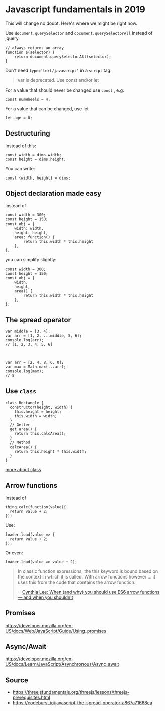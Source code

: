 ﻿# Javascript fundamentals in 2019

This will change no doubt. Here's where we might be right now.


Use `document.querySelector` and `document.querySelectorAll` instead of jquery.

	// always returns an array
	function $(selector) {
		return document.querySelectorAll(selector);
	}


Don't need `type='text/javascript'` in a `script` tag.


> var is deprecated. Use const and/or let

For a value that should never be changed use `const` , e.g. 


    const numWheels = 4;

For a value that can be changed, use let

    let age = 0;


## Destructuring


Instead of this:

	const width = dims.width;
	const height = dims.height;
 

You can write:

	const {width, height} = dims;

## Object declaration made easy


instead of 

	const width = 300;
	const height = 150;
	const obj = {
		width: width,
		height: height,
		area: function() {
			return this.width * this.height
		},
	};

you can simplify slightly:

	const width = 300;
	const height = 150;
	const obj = {
		width,
		height,
		area() {
			return this.width * this.height
		},
	};

## The spread operator


	var middle = [3, 4];
	var arr = [1, 2, ...middle, 5, 6];
	console.log(arr);
	// [1, 2, 3, 4, 5, 6]



	var arr = [2, 4, 8, 6, 0];
	var max = Math.max(...arr);
	console.log(max);
	// 8

## Use `class`



	class Rectangle {
	  constructor(height, width) {
	    this.height = height;
	    this.width = width;
	  }
	  // Getter
	  get area() {
	    return this.calcArea();
	  }
	  // Method
	  calcArea() {
	    return this.height * this.width;
	  }
	}


[more about class](https://developer.mozilla.org/en-US/docs/Web/JavaScript/Reference/Classes)


## Arrow functions


Instead of 

	thing.calc(function(value){
	  return value + 2;
	});

Use:

	loader.load(value => {
	  return value + 2;
	});

Or even: 

	loader.load(value => value + 2);

> In classic function expressions, the this keyword is bound based on the context in which it is called. With arrow functions however ... it uses this from the code that contains the arrow function.
>
> &mdash;[Cynthia Lee: When (and why) you should use ES6 arrow functions &mdash; and when you shouldn't](https://medium.freecodecamp.org/when-and-why-you-should-use-es6-arrow-functions-and-when-you-shouldnt-3d851d7f0b26)


## Promises

https://developer.mozilla.org/en-US/docs/Web/JavaScript/Guide/Using_promises

## Async/Await

https://developer.mozilla.org/en-US/docs/Learn/JavaScript/Asynchronous/Async_await



## Source


* <https://threejsfundamentals.org/threejs/lessons/threejs-prerequisites.html>
* <https://codeburst.io/javascript-the-spread-operator-a867a71668ca>
